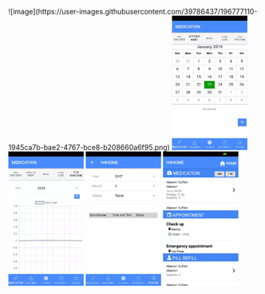 <p float="left">
    ![image](https://user-images.githubusercontent.com/39786437/196777110-1945ca7b-bae2-4767-bce8-b208660a6f95.png)
	<img src="sample_images/h4home-1.jpg" width="30%">
	<img src="sample_images/h4home-2.jpg" width="30%">
	<img src="sample_images/h4home-3.jpg" width="30%">
	<img src="sample_images/h4home-4.jpg" width="30%">
</p>

